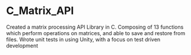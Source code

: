 # C_Matrix_API
Created a matrix processing API Library in C. Composing of 13 functions which perform operations on matrices, and able to save and restore from files. Wrote unit tests in using Unity, with a focus on test driven development

